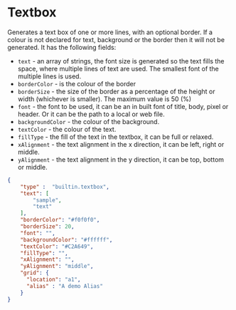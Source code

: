 # Textbox

Generates a text box of one or more lines, with an optional border.
If a colour is not declared for text, background or the border then it
will not be generated.
It has the following fields:

- `text` - an array of strings, the font size is generated so the text fills the space, where multiple lines of
text are used. The smallest font of the multiple lines is used.
- `borderColor` - is the colour of the border
- `borderSize` - the size of the border as a percentage of the height or width (whichever is smaller).
The maximum value is 50 (%)
- `font` - the font to be used, it can be an in built font of title, body, pixel or header. Or it can be
the path to a local or web file.
- `backgroundColor` - the colour of the background.
- `textColor` - the colour of the text.
- `fillType` - the fill of the text in the textbox, it can be full or relaxed.
- `xAlignment` - the text alignment in the x direction, it can be left, right or middle.
- `yAlignment` - the text alignment in the y direction, it can be top, bottom or middle.

```json
{
    "type" :  "builtin.textbox",
    "text": [
        "sample",
        "text"
    ],
    "borderColor": "#f0f0f0",
    "borderSize": 20,
    "font": "",
    "backgroundColor": "#ffffff",
    "textColor": "#C2A649",
    "fillType": "",
    "xAlignment": "",
    "yAlignment": "middle",
    "grid": {
      "location": "a1",
      "alias" : "A demo Alias"
    }
}
```
